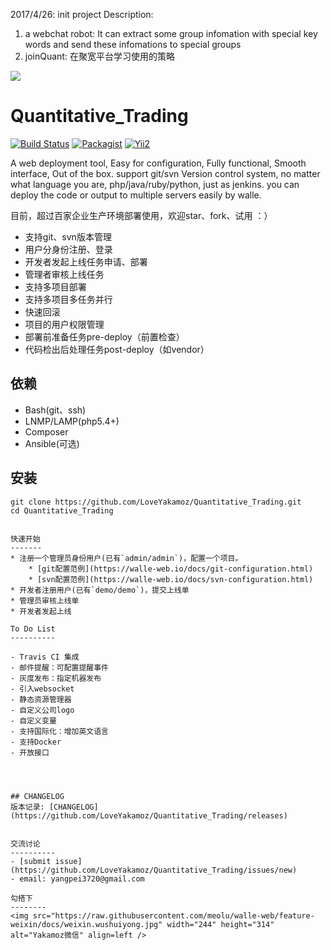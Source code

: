 2017/4/26: init project
Description:
1. a webchat robot: It can extract some group infomation with special key words and send these infomations to special groups
3. joinQuant: 在聚宽平台学习使用的策略 

![](https://raw.github.com/meolu/walle-web/master/docs/logo.jpg)

Quantitative_Trading
=========================
[![Build Status](https://travis-ci.org/meolu/walle-web.svg?branch=master)](https://travis-ci.org/meolu/walle-web)
[![Packagist](https://img.shields.io/packagist/v/meolu/walle-web.svg)](https://packagist.org/packages/meolu/walle-web)
[![Yii2](https://img.shields.io/badge/Powered_by-Yii_Framework-green.svg?style=flat)](http://www.yiiframework.com/)

A web deployment tool, Easy for configuration, Fully functional, Smooth interface, Out of the box.
support git/svn Version control system, no matter what language you are, php/java/ruby/python, just as jenkins. you can deploy the code or output to multiple servers easily by walle.

目前，超过百家企业生产环境部署使用，欢迎star、fork、试用 ：）

* 支持git、svn版本管理
* 用户分身份注册、登录
* 开发者发起上线任务申请、部署
* 管理者审核上线任务
* 支持多项目部署
* 支持多项目多任务并行
* 快速回滚
* 项目的用户权限管理
* 部署前准备任务pre-deploy（前置检查）
* 代码检出后处理任务post-deploy（如vendor）


依赖
---

* Bash(git、ssh)
* LNMP/LAMP(php5.4+)
* Composer
* Ansible(可选)

安装
----
```
git clone https://github.com/LoveYakamoz/Quantitative_Trading.git
cd Quantitative_Trading


快速开始
-------
* 注册一个管理员身份用户(已有`admin/admin`)，配置一个项目。
    * [git配置范例](https://walle-web.io/docs/git-configuration.html)
    * [svn配置范例](https://walle-web.io/docs/svn-configuration.html)
* 开发者注册用户(已有`demo/demo`)，提交上线单
* 管理员审核上线单
* 开发者发起上线

To Do List
----------

- Travis CI 集成
- 邮件提醒：可配置提醒事件
- 灰度发布：指定机器发布
- 引入websocket
- 静态资源管理器
- 自定义公司logo
- 自定义变量
- 支持国际化：增加英文语言
- 支持Docker
- 开放接口




## CHANGELOG
版本记录: [CHANGELOG](https://github.com/LoveYakamoz/Quantitative_Trading/releases)


交流讨论
----------
- [submit issue](https://github.com/LoveYakamoz/Quantitative_Trading/issues/new)
- email: yangpei3720@gmail.com

勾搭下
--------
<img src="https://raw.githubusercontent.com/meolu/walle-web/feature-weixin/docs/weixin.wushuiyong.jpg" width="244" height="314" alt="Yakamoz微信" align=left />